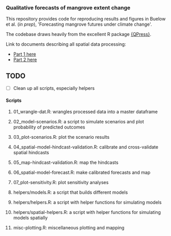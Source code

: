 ### Qualitative forecasts of mangrove extent change

This repository provides code for reproducing results and figures in Buelow et al. (*in prep*), 'Forecasting mangrove futures under climate change'.

The codebase draws heavily from the excellent R package [{QPress}](https://github.com/SWotherspoon/QPress).

Link to documents describing all spatial data processing:

-   [Part 1 here](https://mangrove-climate-risk-mapping.netlify.app/)
-   [Part 2 here](https://mangrove-climate-risk-mapping-2.netlify.app/)

## TODO

- [ ] Clean up all scripts, especially helpers

#### Scripts

1.  01_wrangle-dat.R: wrangles processed data into a master dataframe

2.  02_model-scenarios.R: a script to simulate scenarios and plot probability of predicted outcomes

3.  03_plot-scenarios.R: plot the scenario results

4.  04_spatial-model-hindcast-validation.R: calibrate and cross-validate spatial hindcasts

5.  05_map-hindcast-validation.R: map the hindcasts

7.  06_spatial-model-forecast.R: make calibrated forecasts and map

7.  07_plot-sensitivity.R: plot sensitivity analyses

8.  helpers/models.R: a script that builds different models

9.  helpers/helpers.R: a script with helper functions for simulating models

10. helpers/spatial-helpers.R: a script with helper functions for simulating models spatially

11. misc-plotting.R: miscellaneous plotting and mapping


